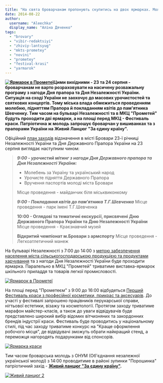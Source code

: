 ```yaml
---
title: "На свята броварчанам пропонують скупитись на двох ярмарках. Молодь підготувала альтернативу"
date: 2014-08-22
author: 
  username: "Aleechka"
  display_name: "Аліна Дяченко"
tags: 
  - "brovary"
  - "vibir-redaktsiyi"
  - "zhiviy-lantsyug"
  - "mkts-prometey"
  - "novini"
  - "prometey"
  - "festival-krasi"
  - "yarmarok"
---
```


**[![Ярмарок в Прометеї](https://mpz.brovary.org/wp-content/uploads/2014/08/YArmarok-v-Prometeyi.jpg)](https://mpz.brovary.org/wp-content/uploads/2014/08/YArmarok-v-Prometeyi.jpg)Цими вихідними - 23 та 24 серпня - броварчанам не варто розраховувати на насичену розважальну програму з нагоди Дня прапора та Дня Незалежності України. Ситуація на сході України не заохочує до масових урочистостей та святкових концертів. Тому міська влада обмежиться проведенням молебню, підняттям Прапора й покладанням квітів до пам'ятника Шевченку. Тим часом на бульварі Незалежності та в МКЦ "Прометей" будуть проходити дві ярмарки, а на площі перед МКЦ - Фестиваль краси. Патріотична ж молодь запрошує броварчан у вишиванках та з прапорами України на Живий Ланцюг "За єдину країну".**

Офіційний [план заходів](http://brovary.kiev.ua/plan-zakhodіv-z-pіdgotovki-ta-vіdznachennya-v-mіstі-brovari-23-ї-rіchnitsі-nezalezhnostі-ukraїni-ta) відзначення в місті Бровари 23-ї річниці Незалежності України та Дня Державного Прапора України на 23 серпня виглядає наступним чином:

> _**9:00 - урочистий мітинг з нагоди Дня Державного прапора та Дня Незалежності України:**_
> 
> - Молебень за Україну та український народ
> - Урочисте підняття Державного Прапора
> - Вручення паспортів молоді міста Бровари
> 
> Місце проведення - майданчик біля міськвиконкому
> 
> _**9:00 - Покладання квітів до пам’ятника Т.Г.Шевченка**_ Місце проведення - парк імені Т.Г.Шевченка
> 
> **10:00 - Оглядові та тематичні екскурсії, присвячені Дню Державного Прапора України та Дню Незалежності України** Місце проведення - Краєзнавчий музей
> 
> **Відкритий чемпіонат м.Бровари з армспорту** Місце проведення - Легкоатлетичний манеж

На бульварі Незалежності з 7:00 до 14:00 з [метою забезпечення населення міста сільськогосподарською продукцією та продуктами харчування](http://docs.pravo-znaty.org.ua/p13019/20.08.2014/151) та з нагоди Дня Незалежності України буде проходити ярмарка. Паралельно в МКЦ "Прометей" триватиме виставка-ярмарок шкільного приладдя та товарів легкої промисловості.

[![Ярмарок в Прометеї](https://mpz.brovary.org/wp-content/uploads/2014/08/YArmarok-v-Prometeyi.jpg)](https://mpz.brovary.org/wp-content/uploads/2014/08/YArmarok-v-Prometeyi.jpg)

На площі перед "Прометеєм" з 9:00 до 16:00 відбудеться [Перший Фестиваль краси з професійної косметики, прикрас та аксесуарів](http://imperia-krasoty.org.ua/). До участі у фестивалі запрошено працівників перукарської справи, нігтьової естетики, візажу та косметології. Протягом заходу триватиме марафон майстер-класів, а також до уваги відвідувачів буде представлено широкий вибір відомих вітчизняних та закордонних брендів індустрії краси. Фестиваль буде проводитись у національному стилі, під час заходу триватиме конкурс на "Краще оформлення робочого місця", де відвідувачі зможуть обрати найкращий стенд, а переможця нагородять подарунками від спонсорів.

[![Ярмарка краси](https://mpz.brovary.org/wp-content/uploads/2014/08/YArmarka-krasi.jpg)](https://mpz.brovary.org/wp-content/uploads/2014/08/YArmarka-krasi.jpg)

Тим часом броварська молодь з ОНУМ (Об'єднання незалежної української молоді) з 14:00 проводитиме в районі зупинки "Порошинка" патріотичний захід - **[Живий ланцюг "За єдину країну"](https://mpz.brovary.org/na-den-prapora-u-brovarah-molod-hoche-vlashtuvati-rekordniy-zhiviy-lantsyug/).**

[![Живий ланцюг 2](https://mpz.brovary.org/wp-content/uploads/2014/08/ZHiviy-lantsyug-2.jpg)](https://mpz.brovary.org/wp-content/uploads/2014/08/ZHiviy-lantsyug-2.jpg)

